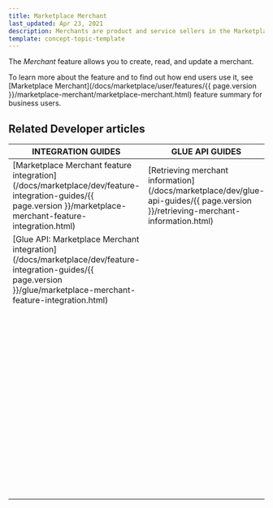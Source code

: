 ```yaml
---
title: Marketplace Merchant
last_updated: Apr 23, 2021
description: Merchants are product and service sellers in the Marketplace.
template: concept-topic-template
---
```


The *Merchant* feature allows you to create, read, and update a merchant.

To learn more about the feature and to find out how end users use it, see [Marketplace Merchant](/docs/marketplace/user/features/{{ page.version }}/marketplace-merchant/marketplace-merchant.html) feature summary for business users.

## Related Developer articles


|INTEGRATION GUIDES  |GLUE API GUIDES  |DATA IMPORT  | REFERENCES         |
|---------|---------|---------|---------|
|[Marketplace Merchant feature integration](/docs/marketplace/dev/feature-integration-guides/{{ page.version }}/marketplace-merchant-feature-integration.html)     |[Retrieving merchant information](/docs/marketplace/dev/glue-api-guides/{{ page.version }}/retrieving-merchant-information.html)         | [File details: merchant.csv](/docs/marketplace/dev/data-import/{{ page.version }}/file-details-merchant-csv.html)        | [Merchant entity diagram](/docs/marketplace/dev/feature-walkthroughs/{{ page.version }}/marketplace-merchant/reference-merchant-entity-diagram.html)|
|[Glue API: Marketplace Merchant integration](/docs/marketplace/dev/feature-integration-guides/{{ page.version }}/glue/marketplace-merchant-feature-integration.html)     |         | [File details: merchant_profile.csv](/docs/marketplace/dev/data-import/{{ page.version }}/file-details-merchant-profile-csv.html)        ||
|     |         | [File details: merchant_profile_address.csv](/docs/marketplace/dev/data-import/{{ page.version }}/file-details-merchant-profile-address-csv.html)        ||
|     |         |[File details: merchant_stock.csv](/docs/marketplace/dev/data-import/{{ page.version }}/file-details-merchant-stock-csv.html)         ||
|     |         | [File details: merchant_store.csv](/docs/marketplace/dev/data-import/{{ page.version }}/file-details-merchant-store-csv.html)        ||
